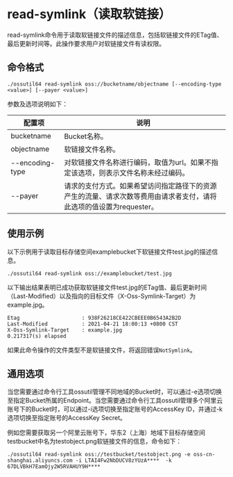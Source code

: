 # read-symlink（读取软链接）

read-symlink命令用于读取软链接文件的描述信息，包括软链接文件的ETag值、最后更新时间等。此操作要求用户对软链接文件有读权限。

## 命令格式

```
./ossutil64 read-symlink oss://bucketname/objectname [--encoding-type <value>] [--payer <value>]
```

参数及选项说明如下：

|配置项|说明|
|---|--|
|bucketname|Bucket名称。|
|objectname|软链接文件名称。|
|--encoding-type|对软链接文件名称进行编码，取值为url。如果不指定该选项，则表示文件名称未经过编码。|
|--payer|请求的支付方式。如果希望访问指定路径下的资源产生的流量、请求次数等费用由请求者支付，请将此选项的值设置为requester。|

## 使用示例

以下示例用于读取目标存储空间examplebucket下软链接文件test.jpg的描述信息。

```
./ossutil64 read-symlink oss://examplebucket/test.jpg
```

以下输出结果表明已成功获取软链接文件test.jpg的ETag值、最后更新时间（Last-Modified）以及指向的目标文件（X-Oss-Symlink-Target）为example.jpg。

```
Etag                    : 938F26218CE422CBEEE0B6543A2B2D
Last-Modified           : 2021-04-21 18:00:13 +0800 CST
X-Oss-Symlink-Target    : example.jpg
0.217317(s) elapsed
```

如果此命令操作的文件类型不是软链接文件，将返回错误`NotSymlink`。

## 通用选项

当您需要通过命令行工具ossutil管理不同地域的Bucket时，可以通过-e选项切换至指定Bucket所属的Endpoint。当您需要通过命令行工具ossutil管理多个阿里云账号下的Bucket时，可以通过-i选项切换至指定账号的AccessKey ID，并通过-k选项切换至指定账号的AccessKey Secret。

例如您需要获取另一个阿里云账号下，华东2（上海）地域下目标存储空间testbucket中名为testobject.png软链接文件的信息，命令如下：

```
./ossutil64 read-symlink oss://testbucket/testobject.png -e oss-cn-shanghai.aliyuncs.com -i LTAI4Fw2NbDUCV8zYUzA****  -k 67DLVBkH7EamOjy2W5RVAHUY9H****
```

